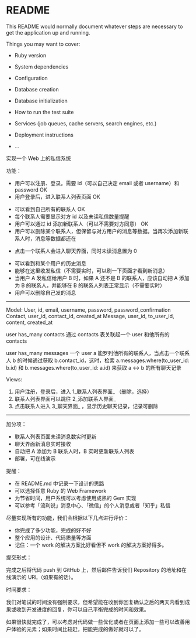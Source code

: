 # README

This README would normally document whatever steps are necessary to get the
application up and running.

Things you may want to cover:

* Ruby version

* System dependencies

* Configuration

* Database creation

* Database initialization

* How to run the test suite

* Services (job queues, cache servers, search engines, etc.)

* Deployment instructions

* ...

实现一个 Web 上的私信系统

功能：

* 用户可以注册、登录。需要 id（可以自己决定 email 或者 username）和 password  OK
* 用户登录后，进入联系人列表页面   OK
- 可以看到自己所有的联系人        OK
- 每个联系人需要显示对方 id 以及未读私信数量提醒
- 用户可以通过 id 添加新联系人（可以不需要对方同意）     OK
- 用户可以删除某个联系人，但保留与对方用户的消息等数据。当再次添加新联系人时，消息等数据都还在
* 点击一个联系人会进入聊天界面，同时未读消息置为 0
- 可以看到和某个用户的历史消息
- 能够在这里收发私信（不需要实时，可以刷一下页面才看到新消息）
- 当用户 A 发私信给用户 B 时，如果 A 还不是 B 的联系人，应该自动把 A 添加为 B 的联系人，并能够在 B 的联系人列表正常显示（不需要实时）
- 用户可以删除自己发的消息

------------------------------------------------------------------------------------------
Model:
User, id, email, username, password, password_confirmation
Contact, user_id, contact_id, created_at
Message, user_id, to_user_id, content, created_at

user has_many contacts
通过 contacts 表关联起一个 user 和他所有的 contacts

user has_many messages
一个 user a 能罗列他所有的联系人，当点击一个联系人 b 的时候通过获取 b.contact_id，这时，检索 a.messages.where(to_user_id: b.id) 和 b.messages.where(to_user_id: a.id) 来获取 a <-> b 的所有聊天记录

Views:
1. 用户注册，登录后，进入 1_联系人列表界面_ （删除，选择）
2. 联系人列表界面可以跳往 2_添加联系人界面_
3. 点击联系人进入 3_聊天界面_  ，显示历史聊天记录，记录可删除

------------------------------------------------------------------------------------------
加分项：

* 联系人列表页面未读消息数实时更新
* 聊天界面新消息实时接收
* 自动把 A 添加为 B 联系人时，B 实时更新联系人列表
* 部署，可在线演示

提醒：

* 在 README.md 中记录一下设计的思路
* 可以选择任意 Ruby 的 Web Framework
* 为节省时间，用户系统可以考虑使用成熟的 Gem 实现
* 可以参考「流利说」消息中心、「微信」的个人消息或者「知乎」私信

尽量实现所有的功能，我们会根据以下几点进行评价：

* 你完成了多少功能，完成的好不好
* 整个应用的设计、代码质量等方面
* 记住：一个 work 的解决方案比好看但不 work 的解决方案好得多。

提交形式：

完成之后将代码 push 到 GitHub 上，然后邮件告诉我们 Repository 的地址和在线演示的 URL（如果有的话）。

时间要求：

我们对笔试的时间没有强制要求，但希望能在收到你回复确认之后的两天内看到成果或收到开发进度的回复，你可以自己平衡完成的时间和效果。

如果很快就完成了，可以考虑对代码做一些优化或者在页面上添加一些可以改善用户体验的元素；如果时间比较赶，把能完成的做好就可以了。